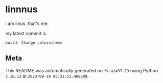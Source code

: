 # linnnus

i am linus. that's me.

my latest commit is

```
build: Change colorscheme
```

## Meta

This README was automatically generated on `fv-az437-13` using Python
`3.10.13` at `2023-09-19 05:31:51.498589`.

